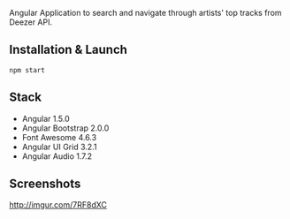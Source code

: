 Angular Application to search and navigate through artists' top tracks from Deezer API.

## Installation & Launch ##

`npm start`

## Stack ##

  - Angular 1.5.0
  - Angular Bootstrap 2.0.0
  - Font Awesome 4.6.3
  - Angular UI Grid 3.2.1
  - Angular Audio 1.7.2

## Screenshots ##

http://imgur.com/7RF8dXC
